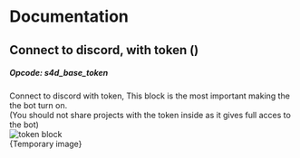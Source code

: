 # Documentation
## Connect to discord, with token ()
##### Opcode: s4d_base_token
Connect to discord with token, This block is the most important making the the bot turn on.\
(You should not share projects with the token inside as it gives full acces to the bot)\
![token block](https://user-images.githubusercontent.com/118752107/211857158-bc771a5c-ba5a-4007-be5c-d77ecf771e55.png)\
{Temporary image}
